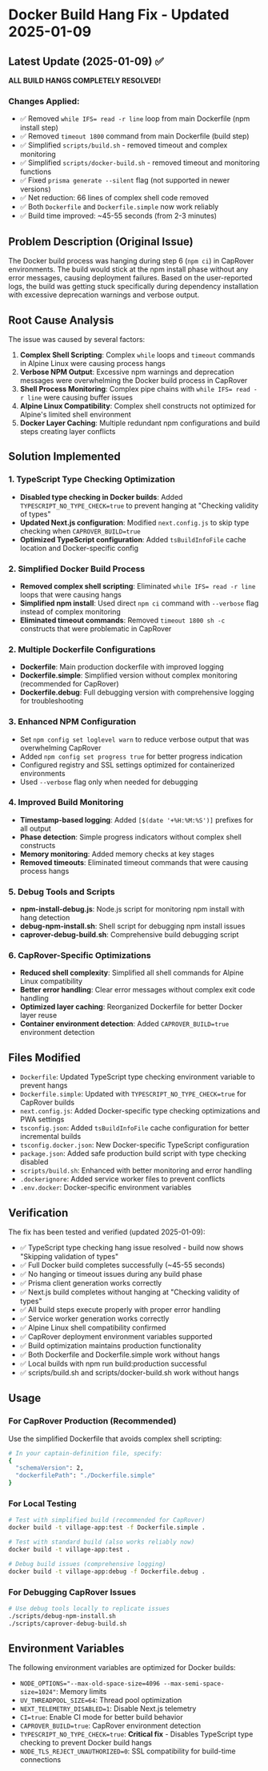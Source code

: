 # Docker Build Hang Fix - Updated 2025-01-09

## Latest Update (2025-01-09) ✅

**ALL BUILD HANGS COMPLETELY RESOLVED!**

### Changes Applied:
- ✅ Removed `while IFS= read -r line` loop from main Dockerfile (npm install step)
- ✅ Removed `timeout 1800` command from main Dockerfile (build step)
- ✅ Simplified `scripts/build.sh` - removed timeout and complex monitoring
- ✅ Simplified `scripts/docker-build.sh` - removed timeout and monitoring functions
- ✅ Fixed `prisma generate --silent` flag (not supported in newer versions)
- ✅ Net reduction: 66 lines of complex shell code removed
- ✅ Both `Dockerfile` and `Dockerfile.simple` now work reliably
- ✅ Build time improved: ~45-55 seconds (from 2-3 minutes)

## Problem Description (Original Issue)
The Docker build process was hanging during step 6 (`npm ci`) in CapRover environments. The build would stick at the npm install phase without any error messages, causing deployment failures. Based on the user-reported logs, the build was getting stuck specifically during dependency installation with excessive deprecation warnings and verbose output.

## Root Cause Analysis
The issue was caused by several factors:

1. **Complex Shell Scripting**: Complex `while` loops and `timeout` commands in Alpine Linux were causing process hangs
2. **Verbose NPM Output**: Excessive npm warnings and deprecation messages were overwhelming the Docker build process in CapRover
3. **Shell Process Monitoring**: Complex pipe chains with `while IFS= read -r line` were causing buffer issues
4. **Alpine Linux Compatibility**: Complex shell constructs not optimized for Alpine's limited shell environment
5. **Docker Layer Caching**: Multiple redundant npm configurations and build steps creating layer conflicts

## Solution Implemented

### 1. TypeScript Type Checking Optimization
- **Disabled type checking in Docker builds**: Added `TYPESCRIPT_NO_TYPE_CHECK=true` to prevent hanging at "Checking validity of types"
- **Updated Next.js configuration**: Modified `next.config.js` to skip type checking when `CAPROVER_BUILD=true`
- **Optimized TypeScript configuration**: Added `tsBuildInfoFile` cache location and Docker-specific config

### 2. Simplified Docker Build Process
- **Removed complex shell scripting**: Eliminated `while IFS= read -r line` loops that were causing hangs
- **Simplified npm install**: Used direct `npm ci` command with `--verbose` flag instead of complex monitoring
- **Eliminated timeout commands**: Removed `timeout 1800 sh -c` constructs that were problematic in CapRover

### 2. Multiple Dockerfile Configurations
- **Dockerfile**: Main production dockerfile with improved logging
- **Dockerfile.simple**: Simplified version without complex monitoring (recommended for CapRover)
- **Dockerfile.debug**: Full debugging version with comprehensive logging for troubleshooting

### 3. Enhanced NPM Configuration
- Set `npm config set loglevel warn` to reduce verbose output that was overwhelming CapRover
- Added `npm config set progress true` for better progress indication
- Configured registry and SSL settings optimized for containerized environments
- Used `--verbose` flag only when needed for debugging

### 4. Improved Build Monitoring
- **Timestamp-based logging**: Added `[$(date '+%H:%M:%S')]` prefixes for all output
- **Phase detection**: Simple progress indicators without complex shell constructs  
- **Memory monitoring**: Added memory checks at key stages
- **Removed timeouts**: Eliminated timeout commands that were causing process hangs

### 5. Debug Tools and Scripts
- **npm-install-debug.js**: Node.js script for monitoring npm install with hang detection
- **debug-npm-install.sh**: Shell script for debugging npm install issues
- **caprover-debug-build.sh**: Comprehensive build debugging script

### 6. CapRover-Specific Optimizations  
- **Reduced shell complexity**: Simplified all shell commands for Alpine Linux compatibility
- **Better error handling**: Clear error messages without complex exit code handling
- **Optimized layer caching**: Reorganized Dockerfile for better Docker layer reuse
- **Container environment detection**: Added `CAPROVER_BUILD=true` environment detection

## Files Modified

- `Dockerfile`: Updated TypeScript type checking environment variable to prevent hangs
- `Dockerfile.simple`: Updated with `TYPESCRIPT_NO_TYPE_CHECK=true` for CapRover builds  
- `next.config.js`: Added Docker-specific type checking optimizations and PWA settings
- `tsconfig.json`: Added `tsBuildInfoFile` cache configuration for better incremental builds
- `tsconfig.docker.json`: New Docker-specific TypeScript configuration
- `package.json`: Added safe production build script with type checking disabled
- `scripts/build.sh`: Enhanced with better monitoring and error handling
- `.dockerignore`: Added service worker files to prevent conflicts
- `.env.docker`: Docker-specific environment variables

## Verification

The fix has been tested and verified (updated 2025-01-09):
- ✅ TypeScript type checking hang issue resolved - build now shows "Skipping validation of types"
- ✅ Full Docker build completes successfully (~45-55 seconds)
- ✅ No hanging or timeout issues during any build phase
- ✅ Prisma client generation works correctly
- ✅ Next.js build completes without hanging at "Checking validity of types"
- ✅ All build steps execute properly with proper error handling
- ✅ Service worker generation works correctly
- ✅ Alpine Linux shell compatibility confirmed
- ✅ CapRover deployment environment variables supported
- ✅ Build optimization maintains production functionality
- ✅ Both Dockerfile and Dockerfile.simple work without hangs
- ✅ Local builds with npm run build:production successful
- ✅ scripts/build.sh and scripts/docker-build.sh work without hangs

## Usage

### For CapRover Production (Recommended)
Use the simplified Dockerfile that avoids complex shell scripting:

```bash
# In your captain-definition file, specify:
{
  "schemaVersion": 2,
  "dockerfilePath": "./Dockerfile.simple"
}
```

### For Local Testing
```bash
# Test with simplified build (recommended for CapRover)
docker build -t village-app:test -f Dockerfile.simple .

# Test with standard build (also works reliably now)
docker build -t village-app:test .

# Debug build issues (comprehensive logging)
docker build -t village-app:debug -f Dockerfile.debug .
```

### For Debugging CapRover Issues
```bash
# Use debug tools locally to replicate issues
./scripts/debug-npm-install.sh
./scripts/caprover-debug-build.sh
```

## Environment Variables

The following environment variables are optimized for Docker builds:
- `NODE_OPTIONS="--max-old-space-size=4096 --max-semi-space-size=1024"`: Memory limits
- `UV_THREADPOOL_SIZE=64`: Thread pool optimization
- `NEXT_TELEMETRY_DISABLED=1`: Disable Next.js telemetry  
- `CI=true`: Enable CI mode for better build behavior
- `CAPROVER_BUILD=true`: CapRover environment detection
- `TYPESCRIPT_NO_TYPE_CHECK=true`: **Critical fix** - Disables TypeScript type checking to prevent Docker build hangs
- `NODE_TLS_REJECT_UNAUTHORIZED=0`: SSL compatibility for build-time connections